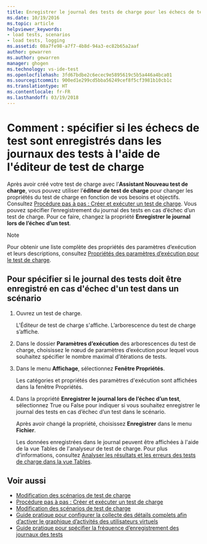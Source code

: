 ```yaml
---
title: Enregistrer le journal des tests de charge pour les échecs de test dans Visual Studio | Microsoft Docs
ms.date: 10/19/2016
ms.topic: article
helpviewer_keywords:
- load tests, scenarios
- load tests, logging
ms.assetid: 08a7fe98-a7f7-4b8d-94a3-ec82b65a2aaf
author: gewarren
ms.author: gewarren
manager: ghogen
ms.technology: vs-ide-test
ms.openlocfilehash: 3fd67bdbe2c6ecec9e5895619c5b5a446a4bca01
ms.sourcegitcommit: 900ed1e299cd5bba56249cef8f5cf3981b10cb1c
ms.translationtype: HT
ms.contentlocale: fr-FR
ms.lasthandoff: 03/19/2018
---
```

# <a name="how-to-specify-if-test-failures-are-saved-to-test-logs-using-the-load-test-editor"></a>Comment : spécifier si les échecs de test sont enregistrés dans les journaux des tests à l'aide de l'éditeur de test de charge

Après avoir créé votre test de charge avec l’**Assistant Nouveau test de charge**, vous pouvez utiliser l’**éditeur de test de charge** pour changer les propriétés du test de charge en fonction de vos besoins et objectifs. Consultez [Procédure pas à pas : Créer et exécuter un test de charge](../test/walkthrough-create-and-run-a-load-test.md). Vous pouvez spécifier l’enregistrement du journal des tests en cas d’échec d’un test de charge. Pour ce faire, changez la propriété **Enregistrer le journal lors de l’échec d’un test**.

> [!NOTE]
>  Pour obtenir une liste complète des propriétés des paramètres d’exécution et leurs descriptions, consultez [Propriétés des paramètres d’exécution pour le test de charge](../test/load-test-run-settings-properties.md).

## <a name="to-specify-if-the-test-log-is-saved-when-a-test-fails-in-a-scenario"></a>Pour spécifier si le journal des tests doit être enregistré en cas d'échec d'un test dans un scénario

1.  Ouvrez un test de charge.

     L'Éditeur de test de charge s'affiche. L’arborescence du test de charge s’affiche.

2.  Dans le dossier **Paramètres d’exécution** des arborescences du test de charge, choisissez le nœud de paramètres d’exécution pour lequel vous souhaitez spécifier le nombre maximal d’itérations de tests.

3.  Dans le menu **Affichage**, sélectionnez **Fenêtre Propriétés**.

     Les catégories et propriétés des paramètres d'exécution sont affichées dans la fenêtre Propriétés.

4.  Dans la propriété **Enregistrer le journal lors de l’échec d’un test**, sélectionnez True ou False pour indiquer si vous souhaitez enregistrer le journal des tests en cas d’échec d’un test dans le scénario.

     Après avoir changé la propriété, choisissez **Enregistrer** dans le menu **Fichier**.

     Les données enregistrées dans le journal peuvent être affichées à l'aide de la vue Tables de l'analyseur de test de charge. Pour plus d’informations, consultez [Analyser les résultats et les erreurs des tests de charge dans la vue Tables](../test/analyze-load-test-results-and-errors-in-the-tables-view.md).

## <a name="see-also"></a>Voir aussi

- [Modification des scénarios de test de charge](../test/edit-load-test-scenarios.md)
- [Procédure pas à pas : Créer et exécuter un test de charge](../test/walkthrough-create-and-run-a-load-test.md)
- [Modification des scénarios de test de charge](../test/edit-load-test-scenarios.md)
- [Guide pratique pour configurer la collecte des détails complets afin d’activer le graphique d’activités des utilisateurs virtuels](../test/how-to-configure-load-tests-to-collect-full-details.md)
- [Guide pratique pour spécifier la fréquence d’enregistrement des journaux des tests](../test/how-to-specify-how-frequently-test-logs-are-saved.md)